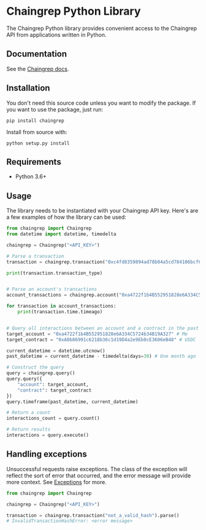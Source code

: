 # Chaingrep Python Library

The Chaingrep Python library provides convenient access to the Chaingrep API from applications written in Python.

## Documentation
See the [Chaingrep docs](https://docs.chaingrep.com).

## Installation
You don't need this source code unless you want to modify the package. If you want to use the package, just run:

```
pip install chaingrep
```

Install from source with:
```
python setup.py install
```

## Requirements
- Python 3.6+

## Usage
The library needs to be instantiated with your Chaingrep API key. Here's are a few examples of how the library can be used:

```python
from chaingrep import Chaingrep
from datetime import datetime, timedelta

chaingrep = Chaingrep("<API_KEY>")

# Parse a transaction
transaction = chaingrep.transaction("0xc4fd8359894ad78b04a5cd784106bcf6c413db8372492e744433533abc848ac6").parse()

print(transaction.transaction_type)


# Parse an account's transactions
account_transactions = chaingrep.account("0xa4722f1b4B552951828e6A334C5724b34B19A327").parse_transactions()

for transaction in account_transactions:
    print(transaction.time.timeago)


# Query all interactions between an account and a contract in the past month
target_account = "0xa4722f1b4B552951828e6A334C5724b34B19A327" # Me
target_contract = "0xA0b86991c6218b36c1d19D4a2e9Eb0cE3606eB48" # USDC

current_datetime = datetime.utcnow()
past_datetime = current_datetime - timedelta(days=30) # One month ago

# Construct the query
query = chaingrep.query()
query.query({
    "account": target_account,
    "contract": target_contract
})
query.timeframe(past_datetime, current_datetime)

# Return a count
interactions_count = query.count()

# Return results
interactions = query.execute()
```

## Handling exceptions
Unsuccessful requests raise exceptions. The class of the exception will reflect the sort of error that occurred, and the error message will provide more context. See [Exceptions](https://github.com/chaingrep/chaingrep-py/blob/main/chaingrep/exceptions.py) for more.

```python
from chaingrep import Chaingrep

chaingrep = Chaingrep("<API_KEY>")

transaction = chaingrep.transaction("not_a_valid_hash").parse()
# InvalidTransactionHashError: <error message>
```
